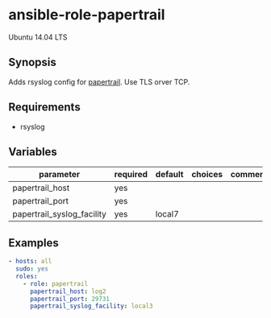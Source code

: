 # ansible-role-papertrail
Ubuntu 14.04 LTS

## Synopsis

Adds rsyslog config for [papertrail](https://papertrailapp.com/).
Use TLS orver TCP.

## Requirements

- rsyslog

## Variables

| parameter | required | default | choices | comments |
| --- | --- | --- | --- | --- |
| papertrail_host | yes |  |  |  |
| papertrail_port | yes |  |  |  |
| papertrail_syslog_facility | yes | local7 |  |  |

## Examples

```yaml:paybook.yaml
- hosts: all
  sudo: yes
  roles:
    - role: papertrail
      papertrail_host: log2
      papertrail_port: 29731
      papertrail_syslog_facility: local3
```
